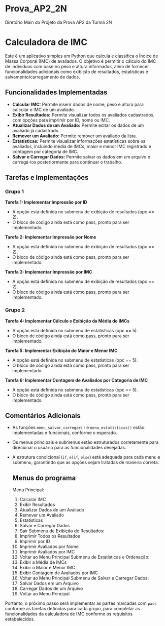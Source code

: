 # Prova_AP2_2N
Diretório Main do Projeto da Prova AP2 da Turma 2N

# Calculadora de IMC

Este é um aplicativo simples em Python que calcula e classifica o Índice de Massa Corporal (IMC) de avaliados. O objetivo é permitir o cálculo do IMC de indivíduos com base no peso e altura informados, além de fornecer funcionalidades adicionais como exibição de resultados, estatísticas e salvamento/carregamento de dados.

## Funcionalidades Implementadas

- **Calcular IMC:** Permite inserir dados de nome, peso e altura para calcular o IMC de um avaliado.
- **Exibir Resultados:** Permite visualizar todos os avaliados cadastrados, com opções para imprimir por ID, nome ou IMC.
- **Atualizar Dados de um Avaliado:** Permite editar os dados de um avaliado já cadastrado.
- **Remover um Avaliado:** Permite remover um avaliado da lista.
- **Estatísticas:** Permite visualizar informações estatísticas sobre os avaliados, incluindo média de IMCs, maior e menor IMC registrado e contagem por categoria de IMC.
- **Salvar e Carregar Dados:** Permite salvar os dados em um arquivo e carregá-los posteriormente para continuar o trabalho.

## Tarefas e Implementações

### Grupo 1

**Tarefa 1: Implementar Impressão por ID**
- A opção está definida no submenu de exibição de resultados (opc == 2).
- O bloco de código ainda está como pass, pronto para ser implementado.

**Tarefa 2: Implementar Impressão por Nome**
- A opção está definida no submenu de exibição de resultados (opc == 2).
- O bloco de código ainda está como pass, pronto para ser implementado.

**Tarefa 3: Implementar Impressão por IMC**
- A opção está definida no submenu de exibição de resultados (opc == 2).
- O bloco de código ainda está como pass, pronto para ser implementado.

### Grupo 2

**Tarefa 4: Implementar Cálculo e Exibição da Média de IMCs**
- A opção está definida no submenu de estatísticas (opc == 5).
- O bloco de código ainda está como pass, pronto para ser implementado.

**Tarefa 5: Implementar Exibição do Maior e Menor IMC**
- A opção está definida no submenu de estatísticas (opc == 5).
- O bloco de código ainda está como pass, pronto para ser implementado.

**Tarefa 6: Implementar Contagem de Avaliados por Categoria de IMC**
- A opção está definida no submenu de estatísticas (opc == 5).
- O bloco de código ainda está como pass, pronto para ser implementado.

## Comentários Adicionais

- As funções `menu_salvar_carregar()` e `menu_estatisticas()` estão implementadas e funcionais, conforme o esperado.
- Os menus principais e submenus estão estruturados corretamente para direcionar o usuário para as funcionalidades desejadas.
- A estrutura condicional (`if`, `elif`, `else`) está adequada para cada menu e submenu, garantindo que as opções sejam tratadas de maneira correta.

  ## Menus do programa
  Menu Principal:
    1. Calcular IMC
    2. Exibir Resultados
    3. Atualizar Dados de um Avaliado
    4. Remover um Avaliado
    5. Estatísticas 
    6. Salvar e Carregar Dados
    7. Sair
Submenu de Exibição de Resultados:
    1. Imprimir Todos os Resultados
    2. Imprimir por ID
    3. Imprimir Avaliados por Nome
    4. Imprimir Avaliados por IMC
    5. Voltar ao Menu Principal
Submenu de Estatísticas e Ordenação:
    1. Exibir a Média de IMCs
    2. Exibir o Maior e Menor IMC
    3. Exibir Contagem de Avaliados por IMC
    4. Voltar ao Menu Principal
Submenu de Salvar e Carregar Dados:
    1. Salvar Dados em um Arquivo 
    2. Carregar Dados de um Arquivo
    3. Voltar ao Menu Principal

Portanto, o próximo passo será implementar as partes marcadas com `pass` conforme as tarefas definidas para cada grupo, para completar as funcionalidades da calculadora de IMC conforme os requisitos estabelecidos.
